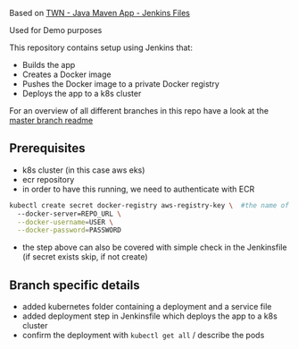 Based on [TWN - Java Maven App - Jenkins Files](https://gitlab.com/twn-devops-bootcamp/latest/08-jenkins/java-maven-app)

Used for Demo purposes

This repository contains setup using Jenkins that:

- Builds the app
- Creates a Docker image
- Pushes the Docker image to a private Docker registry
- Deploys the app to a k8s cluster

For an overview of all different branches in this repo have a look at the [master branch readme](https://github.com/kvn-31/twn_java-maven-app)

## Prerequisites
- k8s cluster (in this case aws eks)
- ecr repository
- in order to have this running, we need to authenticate with ECR
```bash
kubectl create secret docker-registry aws-registry-key \  #the name of the secret can be anything, but needs to be referenced in the deployment file
  --docker-server=REPO_URL \
  --docker-username=USER \
  --docker-password=PASSWORD
```
- the step above can also be covered with simple check in the Jenkinsfile (if secret exists skip, if not create)

## Branch specific details
- added kubernetes folder containing a deployment and a service file
- added deployment step in Jenkinsfile which deploys the app to a k8s cluster
- confirm the deployment with `kubectl get all` / describe the pods
